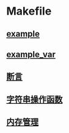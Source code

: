 # Makefile

## [example](./example)

## [example_var](./example_var)

## [断言](./assert)

## [字符串操作函数](./string)

## [内存管理](./memory)
